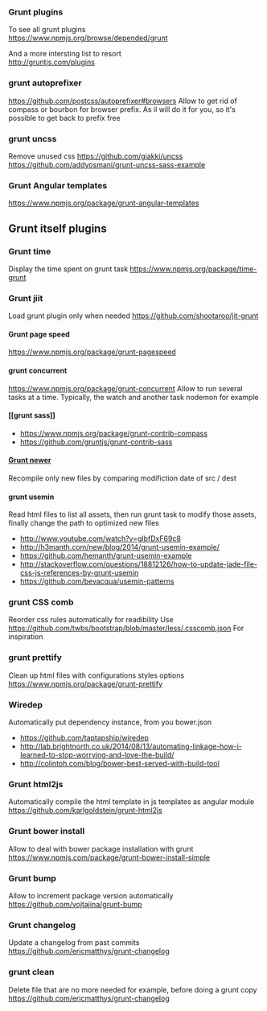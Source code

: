 ### Grunt plugins 

To see all grunt plugins    
https://www.npmjs.org/browse/depended/grunt

And a more intersting list to resort    
http://gruntjs.com/plugins

### grunt autoprefixer
https://github.com/postcss/autoprefixer#browsers
Allow to get rid of compass or bourbon for browser prefix. 
As il will do it for you, so it's possible to get back to prefix free 

### grunt uncss 
Remove unused css 
https://github.com/giakki/uncss      
https://github.com/addyosmani/grunt-uncss-sass-example    

### Grunt Angular templates
https://www.npmjs.org/package/grunt-angular-templates


## Grunt itself plugins 
### Grunt time
Display the time spent on grunt task
https://www.npmjs.org/package/time-grunt

### Grunt jiit 
Load grunt plugin only when needed
https://github.com/shootaroo/jit-grunt

#### Grunt page speed
https://www.npmjs.org/package/grunt-pagespeed

#### grunt concurrent
https://www.npmjs.org/package/grunt-concurrent
Allow to run several tasks at a time. Typically, the watch and another task nodemon for example

#### [[grunt sass]]   
* https://www.npmjs.org/package/grunt-contrib-compass    
* https://github.com/gruntjs/grunt-contrib-sass

#### [Grunt newer](https://github.com/tschaub/grunt-newer)
Recompile only new files by comparing modifiction date of src / dest

#### grunt usemin

Read html files to list all assets, then run grunt task to modify those assets, finally change the path to optimized new files 
* http://www.youtube.com/watch?v=gIbfDxF69c8
* http://h3manth.com/new/blog/2014/grunt-usemin-example/
* https://github.com/hemanth/grunt-usemin-example
* http://stackoverflow.com/questions/18812126/how-to-update-jade-file-css-js-references-by-grunt-usemin
* https://github.com/bevacqua/usemin-patterns

### grunt CSS comb 
Reorder css rules automatically for readibility 
Use 
https://github.com/twbs/bootstrap/blob/master/less/.csscomb.json
For inspiration

### grunt prettify
Clean up html files with configurations styles options   
https://www.npmjs.org/package/grunt-prettify

### Wiredep 
Automatically put dependency instance, from you bower.json
* https://github.com/taptapship/wiredep
* http://lab.brightnorth.co.uk/2014/08/13/automating-linkage-how-i-learned-to-stop-worrying-and-love-the-build/
* http://colintoh.com/blog/bower-best-served-with-build-tool

### Grunt html2js
Automatically compile the html template in js templates as angular module
https://github.com/karlgoldstein/grunt-html2js


### Grunt bower install 
Allow to deal with bower package installation with grunt
https://www.npmjs.com/package/grunt-bower-install-simple

### Grunt bump 
Allow to increment package version automatically
https://github.com/vojtajina/grunt-bump

### Grunt changelog 
Update a changelog from past commits
https://github.com/ericmatthys/grunt-changelog

### grunt clean 
Delete file that are no more needed for example, before doing a grunt copy
https://github.com/ericmatthys/grunt-changelog